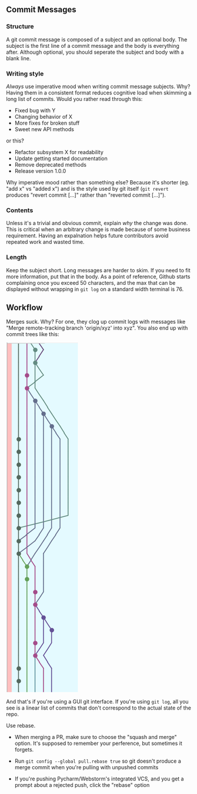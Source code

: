 ## Commit Messages

### Structure

A git commit message is composed of a subject and an optional body. The subject is the first line of a commit message and the body is everything after. Although optional, you should seperate the subject and body with a blank line.

### Writing style

*Always* use imperative mood when writing commit message subjects. Why? Having them in a consistent format reduces cognitive load when skimming a long list of commits. Would you rather read through this:

* Fixed bug with Y
* Changing behavior of X
* More fixes for broken stuff
* Sweet new API methods

or this?

* Refactor subsystem X for readability
* Update getting started documentation
* Remove deprecated methods
* Release version 1.0.0

Why imperative mood rather than something else? Because it's shorter (eg. "add x" vs "added x") and is the  style used by git itself (`git revert` produces "revert commit [...]" rather than "reverted commit [...]").

### Contents

Unless it's a trivial and obvious commit, explain *why* the change was done. This is critical when an arbitrary change is made because of some business requirement. Having an expalnation helps future contributors avoid repeated work and wasted time.

### Length

Keep the subject short. Long messages are harder to skim. If you need to fit more information, put that in the body. As a point of reference, Github starts complaining once you exceed 50 characters, and the max that can be displayed without wrapping in `git log` on a standard width terminal is 76.

## Workflow

Merges suck. Why? For one, they clog up commit logs with messages like "Merge remote-tracking branch 'origin/xyz' into xyz". You also end up with commit trees like this:

<img src="https://github.com/zhouwein/gripes/raw/master/img/merge%20commit%20tree.png">

And that's if you're using a GUI git interface. If you're using `git log`, all you see is a linear list of commits that don't correspond to the actual state of the repo.

Use rebase.

* When merging a PR, make sure to choose the "squash and merge" option. It's supposed to remember your perference, but sometimes it forgets.

* Run `git config --global pull.rebase true` so git doesn't produce a merge commit when you're pulling with unpushed commits

* If you're pushing Pycharm/Webstorm's integrated VCS, and you get a prompt about a rejected push, click the "rebase" option
